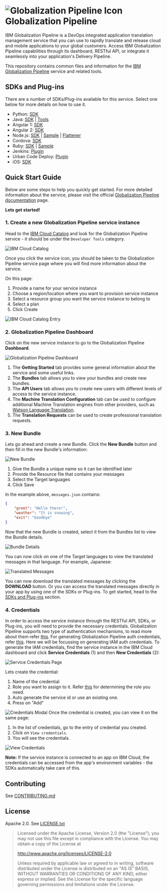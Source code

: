 ![Globalization Pipeline Icon](images/icon.png) Globalization Pipeline
======================

<!-- ![Globalization Pipeline Logo](images/icon.png "Globalization Pipeline") -->

IBM Globalization Pipeline is a DevOps integrated application translation management service that you can use to rapidly translate and release cloud and mobile applications to your global customers. Access IBM Globalization Pipeline capabilities through its dashboard, RESTful API, or integrate it seamlessly into your application's Delivery Pipeline.

This repository contains common files and information for the
[IBM Globalization Pipeline](https://cloud.ibm.com/docs/services/GlobalizationPipeline) service and related tools.

<!-- the download anchor is required for backwards compatibility  -->
SDKs and Plug-ins<a name="download"></a>
----------------------------------------

There are a number of SDKs/Plug-ins available for this service. Select one below for more details on how to use it.

* Python: [SDK](https://github.com/IBM-Cloud/gp-python-client)
* Java: [SDK](https://github.com/IBM-Cloud/gp-java-client) | [Tools](https://github.com/IBM-Cloud/gp-java-tools)
* Angular 1: [SDK](https://github.com/IBM-Cloud/gp-angular-client)
* Angular 2: [SDK](https://github.com/IBM-Cloud/gp-angular2-client)
* Node.js: [SDK](https://github.com/IBM-Cloud/gp-js-client) | [Sample](https://github.com/IBM-Cloud/gp-nodejs-sample) | [Flattener](https://github.com/IBM-Cloud/gp-js-flatten/)
* Cordova: [SDK](https://github.com/IBM-Cloud/gp-cordova-plugin)
* Ruby: [SDK](https://github.com/IBM-Cloud/gp-ruby-client) | [Sample](https://github.com/IBM-Cloud/gp-ruby-sample)
* Jenkins: [Plugin](https://github.com/IBM-Cloud/gp-jenkins)
* Urban Code Deploy: [Plugin](https://github.com/IBM-Cloud/gp-ucd-plugin)
* iOS: [SDK](https://github.com/IBM-Cloud/gp-ios-client)

Quick Start Guide
-----------------
Below are some steps to help you quickly get started. For more detailed information about the service, please visit the official [Globalization Pipeline  documentation](https://cloud.ibm.com/docs/services/GlobalizationPipeline) page.

**Lets get started!**

### 1. Create a new Globalization Pipeline service instance
Head to the [IBM Cloud Catalog](https://cloud.ibm.com/catalog?search=Globalization%20Pipeline) and look for the Globalization Pipeline service - it should be under the `Developer Tools` category.

![IBM Cloud Catalog](images/catalog.png "Globalization Pipeline tile in catalog")

Once you click the service icon, you should be taken to the Globalization Pipeline service page where you will find more information about the service.

On this page:

1. Provide a name for your service instance
2. Choose a region/location where you want to provision service instance
3. Select a resource group you want the service instance to belong to
4. Select a plan
4. Click Create

![IBM Cloud Catalog Entry](images/catalog-entry.png "Globalization Pipeline catalog entry")

### 2. Globalization Pipeline Dashboard
Click on the new service instance to go to the Globalization Pipeline **Dashboard**.

![Globalization Pipeline Dashboard](images/dashboard-overview.png "Globalization Pipeline Dashboard")

1. The **Getting Started** tab provides some general information about the service and some useful links.
2. The **Bundles** tab allows you to view your bundles and create new bundles.
3. The **API Users** tab allows you to create new users with different levels of access to the service instance.
4. The **Machine Translation Configuration** tab can be used to configure additional Machine Translation engines from other
providers, such as [Watson Language Translation](https://cloud.ibm.com/catalog/services/language-translator).
5. The **Translation Requests** can be used to create professional translation requests.

### 3. New Bundle
Lets go ahead and create a new Bundle. Click the **New Bundle** button and then fill in the new Bundle's information:

![New Bundle](images/new-bundle.png "New Bundle")

1. Give the Bundle a unique name so it can be identified later
2. Provide the Resource file that contains your messages
3. Select the Target languages
4. Click Save

In the example above, `messages.json` contains:

```json
{
    "greet": "Hello there!",
    "weather": "It is snowing",
    "exit": "Goodbye"
}
```

Now that the new Bundle is created, select it from the Bundles list to view the Bundle details.

![Bundle Details](images/bundle-details.png "Bundle Details")

You can now click on one of the Target languages to view the  translated messages in that language. For example, Japanese:

![Translated Messages](images/translated-messages.png "Translated Messages")

You can now download the translated messages by clicking the **DOWNLOAD** button. Or you can access the translated messages directly in your app by using one of the SDKs or Plug-ins. To get started, head to the [SDKs and Plug-ins](#download) section.

### 4. Credentials
In order to access the service instance through the RESTful API, SDKs, or Plug-ins, you will need to provide the necessary credentials. Globalization Pipeline supports two type of authentication mechanisms, to read more about them refer [this](https://cloud.ibm.com/docs/services/GlobalizationPipeline?topic=GlobalizationPipeline-gp_iam). For generating Globalization Pipeline auth credentials, refer [this](https://cloud.ibm.com/docs/services/GlobalizationPipeline/managetranslations.html#adduser). Here we will be focussing on generating IAM auth credentials. To generate the IAM credentials, find the service instance in the IBM Cloud dashboard and click **Service Credentials** (1) and then **New Credentials** (2):

![Service Credentials Page](images/credentials-page.png "Service Credentials Page")

Lets create the credential:
1. Name of the credential
2. Role you want to assign to it. Refer [this](https://cloud.ibm.com/docs/services/GlobalizationPipeline?topic=GlobalizationPipeline-gp_iam#gp_iam_ovw) for determining the role you need.
3. Auto generate the service id or use an existing one.
4. Press on "Add"

![Credentials Modal](images/credentials-modal.png "Credentials Modal")
Once the credential is created, you can view it on the same page:
1. In the list of credentials, go to the entry of credential you created.
2. Click on `View credentials`.
3. You will see the credentials.

![View Credentials](images/view-credentials.png "View Credentials")


**Note:** If the service instance is connected to an app on IBM Cloud, the credentials can be accessed from the app's environment variables - the SDKs automatically take care of this.


Contributing
------------
See [CONTRIBUTING.md](CONTRIBUTING.md)

License
-------
Apache 2.0. See [LICENSE.txt](LICENSE.txt)

> Licensed under the Apache License, Version 2.0 (the "License");
> you may not use this file except in compliance with the License.
> You may obtain a copy of the License at
>
> http://www.apache.org/licenses/LICENSE-2.0
>
> Unless required by applicable law or agreed to in writing, software
> distributed under the License is distributed on an "AS IS" BASIS,
> WITHOUT WARRANTIES OR CONDITIONS OF ANY KIND, either express or implied.
> See the License for the specific language governing permissions and
> limitations under the License.
